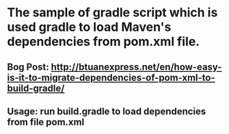 # The sample of gradle script which is used gradle to load Maven's dependencies from pom.xml file.

## Bog Post: http://btuanexpress.net/en/how-easy-is-it-to-migrate-dependencies-of-pom-xml-to-build-gradle/

## Usage: run build.gradle to load dependencies from file pom.xml
